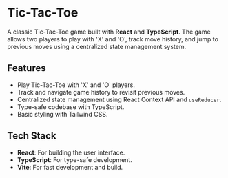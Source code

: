 # Tic-Tac-Toe

A classic Tic-Tac-Toe game built with **React** and **TypeScript**. The game allows two players to play with 'X' and 'O', track move history, and jump to previous moves using a centralized state management system.

## Features

-   Play Tic-Tac-Toe with 'X' and 'O' players.
-   Track and navigate game history to revisit previous moves.
-   Centralized state management using React Context API and `useReducer`.
-   Type-safe codebase with TypeScript.
-   Basic styling with Tailwind CSS.

## Tech Stack

-   **React**: For building the user interface.
-   **TypeScript**: For type-safe development.
-   **Vite**: For fast development and build.
